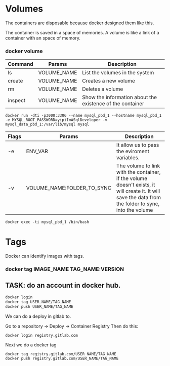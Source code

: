 # Volumes
The containers are disposable because docker designed them like this.

The container is saved in a space of memories. A volume is like a link of a container with an space of memory.

### docker volume

| Command | Params      | Description                                               |
| ------- | ----------- | --------------------------------------------------------- |
| ls      | VOLUME_NAME | List the volumes in the system                            |
| create  | VOLUME_NAME | Creates a new volume                                      |
| rm      | VOLUME_NAME | Deletes a volume                                          |
| inspect | VOLUME_NAME | Show the information about the existence of the container |

```
docker run -dti -p3000:3306 --name mysql_pbd_1 --hostname mysql_pbd_1 -e MYSQL_ROOT_PASSWORD=yipiImASqlDeveloper -v mysql_data_pbd_1:/var/lib/mysql mysql
```

| Flags | Params                     | Description                                                                                                                                            |
| ----- | -------------------------- | ------------------------------------------------------------------------------------------------------------------------------------------------------ |
| -e    | ENV_VAR                    | It allow us to pass the eviroment variables.                                                                                                           |
| -v    | VOLUME_NAME:FOLDER_TO_SYNC | The volume to link with the container, if the volume doesn't exists, it will create it. It will save the data from the folder to sync, into the volume |


```
docker exec -ti mysql_pbd_1 /bin/bash
```

# Tags
Docker can identify images with tags. 

### docker tag IMAGE_NAME TAG_NAME:VERSION

## TASK: do an account in docker hub.

```sh
docker login
docker tag USER_NAME/TAG_NAME
docker push USER_NAME/TAG_NAME
```

We can do a deploy in gitlab to.

Go to a repository -> Deploy -> Container Registry
Then do this:
```
docker login registry.gitlab.com
```

Next we do a docker tag
```
docker tag registry.gitlab.com/USER_NAME/TAG_NAME
docker push registry.gitlab.com/USER_NAME/TAG_NAME
```